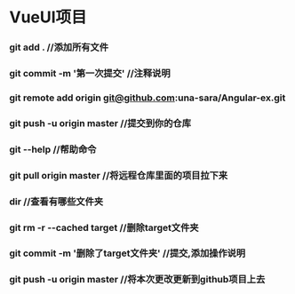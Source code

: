 # VueUI项目
### git add .                             //添加所有文件
### git commit -m '第一次提交'             //注释说明
### git remote add origin git@github.com:una-sara/Angular-ex.git
### git push -u origin master             //提交到你的仓库

### git --help                            //帮助命令
### git pull origin master                //将远程仓库里面的项目拉下来
### dir                                   //查看有哪些文件夹
### git rm -r --cached target             //删除target文件夹
### git commit -m '删除了target文件夹'     //提交,添加操作说明
### git push -u origin master             //将本次更改更新到github项目上去
